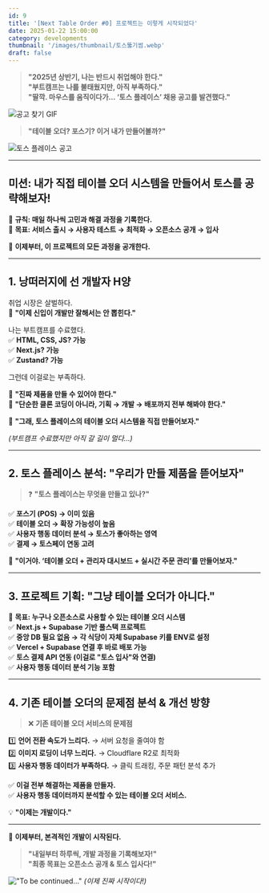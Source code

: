 ```yaml
---
id: 9
title: '[Next Table Order #0] 프로젝트는 이렇게 시작되었다'
date: 2025-01-22 15:00:00
category: developments
thumbnail: '/images/thumbnail/토스뚫기썸.webp'
draft: false
---
```


> **"2025년 상반기, 나는 반드시 취업해야 한다."**  
> **"부트캠프는 나를 불태웠지만, 아직 부족하다."**  
> **"딸깍. 마우스를 움직이다가… ‘토스 플레이스’ 채용 공고를 발견했다."**

![공고 찾기 GIF](/images/searching.gif)

> **"테이블 오더? 포스기? 이거 내가 만들어볼까?"**

![토스 플레이스 공고](/images/토스채용공고.png)

---

## 미션: 내가 직접 테이블 오더 시스템을 만들어서 토스를 공략해보자!

📢 **규칙: 매일 하나씩 고민과 해결 과정을 기록한다.**  
🎯 **목표: 서비스 출시 → 사용자 테스트 → 최적화 → 오픈소스 공개 → 입사**

🚀 **이제부터, 이 프로젝트의 모든 과정을 공개한다.**

---

## 1. 낭떠러지에 선 개발자 H양

취업 시장은 살벌하다.  
📢 **"이제 신입이 개발만 잘해서는 안 뽑힌다."**

나는 부트캠프를 수료했다.  
✅ **HTML, CSS, JS? 가능**  
✅ **Next.js? 가능**  
✅ **Zustand? 가능**

그런데 이걸로는 부족하다.

🚀 **"진짜 제품을 만들 수 있어야 한다."**  
🚀 **"단순한 클론 코딩이 아니라, 기획 → 개발 → 배포까지 전부 해봐야 한다."**

📢 **"그래, 토스 플레이스의 테이블 오더 시스템을 직접 만들어보자."**

_(부트캠프 수료했지만 아직 갈 길이 멀다...)_

---

## 2. 토스 플레이스 분석: "우리가 만들 제품을 뜯어보자"

> ❓ **"토스 플레이스는 무엇을 만들고 있나?"**

✅ **포스기 (POS) → 이미 있음**  
✅ **테이블 오더 → 확장 가능성이 높음**  
✅ **사용자 행동 데이터 분석 → 토스가 좋아하는 영역**  
✅ **결제 → 토스페이 연동 고려**

📢 **"이거야. ‘테이블 오더 + 관리자 대시보드 + 실시간 주문 관리’를 만들어보자."**

---

## 3. 프로젝트 기획: "그냥 테이블 오더가 아니다."

🚀 **목표: 누구나 오픈소스로 사용할 수 있는 테이블 오더 시스템**  
✅ **Next.js + Supabase 기반 풀스택 프로젝트**  
✅ **중앙 DB 필요 없음 → 각 식당이 자체 Supabase 키를 ENV로 설정**  
✅ **Vercel + Supabase 연결 후 바로 배포 가능**  
✅ **토스 결제 API 연동 (이걸로 "토스 입사"와 연결)**  
✅ **사용자 행동 데이터 분석 기능 포함**

---

## 4. 기존 테이블 오더의 문제점 분석 & 개선 방향

> ❌ **기존 테이블 오더 서비스의 문제점**

1️⃣ **언어 전환 속도가 느리다.** → 서버 요청을 줄여야 함  
2️⃣ **이미지 로딩이 너무 느리다.** → Cloudflare R2로 최적화  
3️⃣ **사용자 행동 데이터가 부족하다.** → 클릭 트래킹, 주문 패턴 분석 추가

✅ **이걸 전부 해결하는 제품을 만들자.**  
✅ **사용자 행동 데이터까지 분석할 수 있는 테이블 오더 서비스.**

💡 **"이제는 개발이다."**

---

🚀 **이제부터, 본격적인 개발이 시작된다.**

> **"내일부터 하루씩, 개발 과정을 기록해보자!"**  
> **"최종 목표는 오픈소스 공개 & 토스 입사다!"**

!["To be continued..."](https://i.kym-cdn.com/entries/icons/facebook/000/019/907/maxresdefault.jpg)
_(이제 진짜 시작이다!)_
